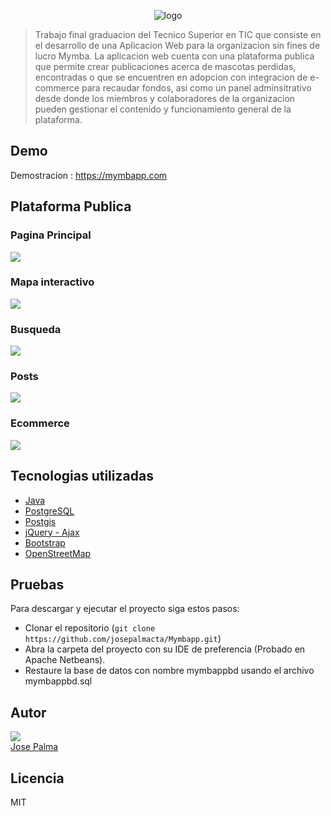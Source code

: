 
<p align="center">
  <img src="https://i.imgur.com/pxlvpaN.jpeg" alt="logo" />
</p>


>Trabajo final graduacion del Tecnico Superior en TIC que consiste en el desarrollo de una Aplicacion Web para la organizacion sin fines de lucro Mymba. La aplicacion web cuenta con una plataforma publica que permite crear publicaciones acerca de mascotas perdidas, encontradas o que se encuentren en adopcion con integracion de e-commerce para recaudar fondos, asi como un panel adminsitrativo desde donde los miembros y colaboradores de la organizacion pueden gestionar el contenido y funcionamiento general de la plataforma.



## Demo
Demostracion   :  https://mymbapp.com





## Plataforma Publica

### Pagina Principal
![](https://i.imgur.com/U6PVfT8.png)

### Mapa interactivo
![](https://i.imgur.com/S8y7yeD.gif)

### Busqueda
![](https://i.imgur.com/iklDbzO.gif)

### Posts
![](https://i.imgur.com/TkHBYei.png)

### Ecommerce
![](https://i.imgur.com/7R92OTU.png)






## Tecnologias utilizadas

- [Java](https://www.java.com/)
- [PostgreSQL](https://www.postgresql.org/)
- [Postgis](https://postgis.net/)
- [jQuery - Ajax](https://jquery.com/)
- [Bootstrap](http://getbootstrap.com/)
- [OpenStreetMap](https://www.openstreetmap.org/)





## Pruebas
Para descargar y ejecutar el proyecto siga estos pasos:

- Clonar el repositorio (`git clone https://github.com/josepalmacta/Mymbapp.git`)
- Abra la carpeta del proyecto con su IDE de preferencia (Probado en Apache Netbeans).
- Restaure la base de datos con nombre mymbappbd usando el archivo mymbappbd.sql





## Autor

![](https://ui-avatars.com/api/?name=Jose+Palma)\
[Jose Palma](https://github.com/josepalmacta)





## Licencia

MIT

